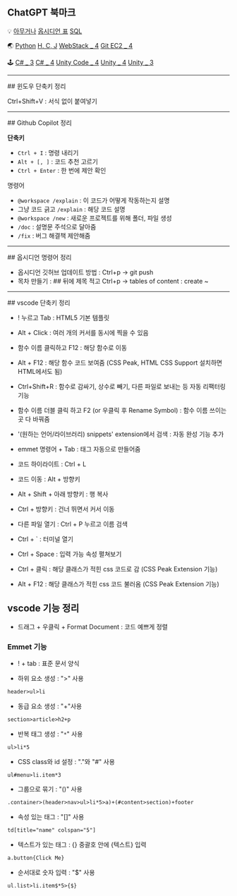 
## ChatGPT 북마크

💡
[아무거나](https://chatgpt.com/c/f806b00d-ccf7-496e-8b29-02986adf3400)
[옵시디언 표](https://chatgpt.com/c/50385aaa-aee4-44bc-a7c8-bee7c6d8bc54)
[SQL](https://chatgpt.com/c/a8b16bd9-8651-4ef5-a25a-3a8dcd4350e0)

🌏
[Python](https://chatgpt.com/c/72e963c7-1192-4da2-a681-94c9a4d11d2a)
[H, C, J](https://chatgpt.com/c/4e88d652-67d2-468e-8754-62ff474add36)
[WebStack _ 4](https://chatgpt.com/c/96ff78de-1c0d-4c1a-b9c0-1306723190bf)
[Git ](https://chatgpt.com/c/dde617aa-7238-43fa-bc5b-7c1ec8416a0a)
[EC2 _ 4](https://chatgpt.com/c/c1113635-bb4c-4436-b8ee-b8bfc021d74a)

🕹
[C# _ 3](https://chatgpt.com/c/a191662e-07bf-4491-9150-159de1465d90)
[C# _ 4](https://chatgpt.com/c/afb862d1-33e5-4d5a-99bf-4d6967f4dd31)
[Unity Code _ 4](https://chatgpt.com/c/9008cbfb-0f5d-447b-8f68-100c608fb30d)
[Unity _ 4](https://chatgpt.com/c/8bdb79c6-d1c2-484f-8dd2-9ec92663ef31)
[Unity _ 3](https://chatgpt.com/c/c3ce81a2-c406-44db-a987-1a69e9a72580)

<hr>
## 윈도우 단축키 정리

Ctrl+Shift+V : 서식 없이 붙여넣기



<hr>
## Github Copilot 정리

**단축키**
- `Ctrl + I` : 명령 내리기
- `Alt + [, ]` : 코드 추천 고르기
- `Ctrl + Enter` : 한 번에 제안 확인

명령어
- `@workspace /explain` : 이 코드가 어떻게 작동하는지 설명
- 그냥 코드 긁고 `/explain` : 해당 코드 설명
- `@workspace /new` : 새로운 프로젝트를 위해 폴더, 파일 생성
- `/doc` : 설명문 주석으로 달아줌
- `/fix` : 버그 해결책 제안해줌



<hr>
## 옵시디언 명령어 정리

- 옵시디언 깃허브 업데이트 방법 : Ctrl+p → git push
- 목차 만들기 : ## 뒤에 제목 적고 Ctrl+p → tables of content : create ~



<hr>
## vscode 단축키 정리

- ! 누르고 Tab : HTML5 기본 템플릿
- Alt + Click : 여러 개의 커서를 동시에 찍을 수 있음  
- 함수 이름 클릭하고 F12 : 해당 함수로 이동  
- Alt + F12 : 해당 함수 코드 보여줌 (CSS Peak, HTML CSS Support 설치하면 HTML에서도 됨)  
- Ctrl+Shift+R : 함수로 감싸기, 상수로 빼기, 다른 파일로 보내는 등 자동 리팩터링 기능  
- 함수 이름 더블 클릭 하고 F2 (or 우클릭 후 Rename Symbol) : 함수 이름 쓰이는 곳 다 바꿔줌  
-  '(원하는 언어/라이브러리) snippets' extension에서 검색 : 자동 완성 기능 추가  
- emmet 명령어 + Tab : 태그 자동으로 만들어줌  
- 코드 하이라이트 : Ctrl + L  
- 코드 이동 : Alt + 방향키  
- Alt + Shift + 아래 방향키 : 행 복사  
- Ctrl + 방향키 : 건너 뛰면서 커서 이동  
- 다른 파일 열기 : Ctrl + P 누르고 이름 검색  
- Ctrl + ` : 터미널 열기
- Ctrl + Space : 입력 가능 속성 펼쳐보기

- Ctrl + 클릭 : 해당 클래스가 적힌 css 코드로 감 (CSS Peak Extension 기능)
- Alt + F12 : 해당 클래스가 적힌 css 코드 불러옴 (CSS Peak Extension 기능)


## vscode 기능 정리

- 드래그 + 우클릭 + Format Document : 코드 예쁘게 정렬

### Emmet 기능

 - ! + tab : 표준 문서 양식

- 하위 요소 생성 : ">" 사용
```html
header>ul>li
```

- 동급 요소 생성 : "+"사용
```html
section>article>h2+p
```

- 반복 태그 생성 : "`*`" 사용
```html
ul>li*5
```

- CSS class와 id 설정 : "."와 "#" 사용
```html
ul#menu>li.item*3
```

- 그룹으로 묶기 : "()" 사용
```html
.container>(header>nav>ul>li*5>a)+(#content>section)+footer
```

- 속성 있는 태그 : "[]" 사용
```html
td[title="name" colspan="5"]
```

- 텍스트가 있는 태그 : {} 중괄호 안에 {텍스트} 입력
```html
a.button{Click Me}
```

- 순서대로 숫자 입력 : "$" 사용
```html
ul.list>li.item$*5>{$}
```

